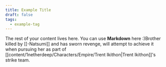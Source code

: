 ```yaml
---
title: Example Title
draft: false
tags:
  - example-tag
---
```

 
The rest of your content lives here. You can use **Markdown** here :)Brother killed by [[-Natsumi]] and has sworn revenge, will attempt to achieve it when pursuing her as part of [[content/1netherdeep/Characters/Empire/Trent Ikithon|Trent Ikithon]]'s strike team. 